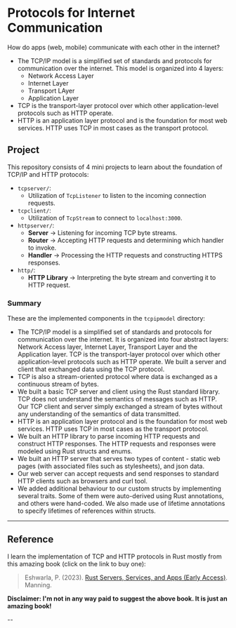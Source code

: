 # Protocols for Internet Communication

How do apps (web, mobile) communicate with each other in the internet?

* The TCP/IP model is a simplified set of standards and protocols for communication over the internet. This model is organized into 4 layers:
  * Network Access Layer
  * Internet Layer
  * Transport LAyer
  * Application Layer
* TCP is the transport-layer protocol over which other application-level protocols such as HTTP operate.
* HTTP is an application layer protocol and is the foundation for most web services. HTTP uses TCP in most cases as the transport protocol.

## Project

This repository consists of 4 mini projects to learn about the foundation of TCP/IP and HTTP protocols:

* `tcpserver/`:
  * Utilization of `TcpListener` to listen to the incoming connection requests.
* `tcpclient/`:
  * Utilization of `TcpStream` to connect to `localhost:3000`.
* `httpserver/`:
  * **Server** $\rightarrow$ Listening for incoming TCP byte streams.
  * **Router** $\rightarrow$ Accepting HTTP requests and determining which handler to invoke.
  * **Handler** $\rightarrow$ Processing the HTTP requests and constructing HTTPS responses.
* `http/`:
  * **HTTP Library** $\rightarrow$ Interpreting the byte stream and converting it to HTTP request.

### Summary

These are the implemented components in the `tcpipmodel` directory:

* The TCP/IP model is a simplified set of standards and protocols for communication over the internet. It is organized into four abstract layers: Network Access layer, Internet Layer, Transport Layer and the Application layer. TCP is the transport-layer protocol over which other application-level protocols such as HTTP operate. We built a server and client that exchanged data using the TCP protocol.
* TCP is also a stream-oriented protocol where data is exchanged as a continuous stream of bytes.
* We built a basic TCP server and client using the Rust standard library. TCP does not understand the semantics of messages such as HTTP. Our TCP client and server simply exchanged a stream of bytes without any understanding of the semantics of data transmitted.
* HTTP is an application layer protocol and is the foundation for most web services. HTTP uses TCP in most cases as the transport protocol.
* We built an HTTP library to parse incoming HTTP requests and construct HTTP responses. The HTTP requests and responses were modeled using Rust structs and enums.
* We built an HTTP server that serves two types of content - static web pages (with associated files such as stylesheets), and json data.
* Our web server can accept requests and send responses to standard HTTP clients such as browsers and curl tool.
* We added additional behaviour to our custom structs by implementing several traits. Some of them were auto-derived using Rust annotations, and others were hand-coded. We also made use of lifetime annotations to specify lifetimes of references within structs.

---

## Reference

I learn the implementation of TCP and HTTP protocols in Rust mostly from this amazing book (click on the link to buy one):

> Eshwarla, P. (2023). [Rust Servers, Services, and Apps (Early Access)](https://www.manning.com/books/rust-servers-services-and-apps). Manning.

**Disclaimer: I'm not in any way paid to suggest the above book. It is just an amazing book!**

--
